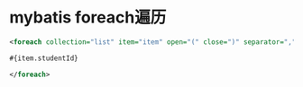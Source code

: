 # mybatis foreach遍历

```xml
<foreach collection="list" item="item" open="(" close=")" separator="," index="">

#{item.studentId}

</foreach>
```


<ad/>
<comment/>